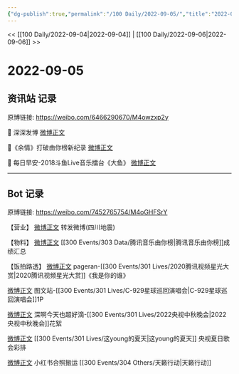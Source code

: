 ```yaml
---
{"dg-publish":true,"permalink":"/100 Daily/2022-09-05/","title":"2022-09-05","created":"2022-12-07T16:41:09.000+08:00","updated":"2023-04-11T14:46:33.406+08:00"}
---
```



<< [[100 Daily/2022-09-04\|2022-09-04]] | [[100 Daily/2022-09-06\|2022-09-06]] >>

# 2022-09-05

## 资讯站 记录

原博链接: https://weibo.com/6466290670/M4owzxp2y

🌟 深深发博 [微博正文](https://weibo.com/detail/4810360021844125)

🌟《余情》打破由你榜新纪录 [微博正文](https://weibo.com/detail/4810414636667128)

🌟 每日早安-2018斗鱼Live音乐擂台《大鱼》 [微博正文](https://weibo.com/detail/4810265025318333)

---
## Bot 记录

原博链接: https://weibo.com/7452765754/M4oGHFSrY

【营业】
[微博正文](https://m.weibo.cn/1736988591/4810356658801064) 转发微博(四川地震)

【物料】
[微博正文](https://m.weibo.cn/6733257358/4810376556319988) [[300 Events/303 Data/腾讯音乐由你榜\|腾讯音乐由你榜]]成绩汇总

【饭拍路透】
[微博正文](https://m.weibo.cn/7633014126/4810447075937467) pageran-[[300 Events/301 Lives/2020腾讯视频星光大赏\|2020腾讯视频星光大赏]]《我是你的谁》

[微博正文](https://m.weibo.cn/6987697229/4810451617841265) 图文站-[[300 Events/301 Lives/C-929星球巡回演唱会\|C-929星球巡回演唱会]]1P

[微博正文](https://m.weibo.cn/3123996041/4810447490909411) 深啊今天也超好滴-[[300 Events/301 Lives/2022央视中秋晚会\|2022央视中秋晚会]]花絮

[微博正文](https://m.weibo.cn/5122158435/4810428196850929) [[300 Events/301 Lives/这young的夏天\|这young的夏天]] 央视夏日歌会彩排

[微博正文](https://m.weibo.cn/7495641082/4810128383804211) 小红书合照搬运 [[300 Events/304 Others/天籁行动\|天籁行动]]

